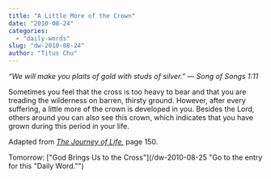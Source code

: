 ```yaml
---
title: "A Little More of the Crown"
date: "2010-08-24"
categories: 
  - "daily-words"
slug: "dw-2010-08-24"
author: "Titus Chu"
---
```


_“We will make you plaits of gold with studs of silver.” — Song of Songs 1:11_

Sometimes you feel that the cross is too heavy to bear and that you are treading the wilderness on barren, thirsty ground. However, after every suffering, a little more of the crown is developed in you. Besides the Lord, others around you can also see this crown, which indicates that you have grown during this period in your life.

Adapted from _[The Journey of Life](/book-journey/ "Go to the listing for this book.")[,](/book-journey/ "Go to the listing for this book.")_ page 150.

Tomorrow: ["God Brings Us to the Cross"](/dw-2010-08-25 "Go to the entry for this "Daily Word."")
